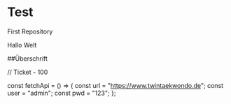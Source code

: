 # Test
First Repository

Hallo Welt

##Überschrift

// Ticket - 100

const fetchApi = () => {
    const url = "https://www.twintaekwondo.de";
    const user = "admin";
    const pwd = "123";
};
